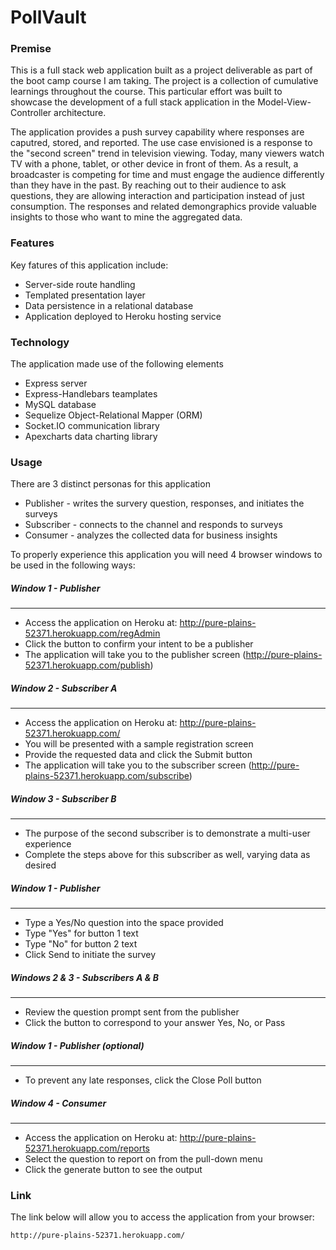 # PollVault

### Premise
This is a full stack web application built as a project deliverable as part of the boot camp course I am taking.  The project is a
collection of cumulative learnings throughout the course.  This particular effort was built to showcase the development of a full stack 
application in the Model-View-Controller architecture.  

The application provides a push survey capability where responses are caputred, stored, and reported.  The use case envisioned is a
response to the "second screen" trend in television viewing.  Today, many viewers watch TV with a phone, tablet, or other device in 
front of them.  As a result, a broadcaster is competing for time and must engage the audience differently than they have in the past.
By reaching out to their audience to ask questions, they are allowing interaction and participation instead of just consumption.  The
responses and related demongraphics provide valuable insights to those who want to mine the aggregated data.


### Features
Key fatures of this application include:

* Server-side route handling
* Templated presentation layer
* Data persistence in a relational database
* Application deployed to Heroku hosting service

### Technology
The application made use of the following elements
* Express server 
* Express-Handlebars teamplates
* MySQL database 
* Sequelize Object-Relational Mapper (ORM)
* Socket.IO communication library
* Apexcharts data charting library

### Usage
There are 3 distinct personas for this application
* Publisher - writes the survery question, responses, and initiates the surveys
* Subscriber - connects to the channel and responds to surveys
* Consumer - analyzes the collected data for business insights

To properly experience this application you will need 4 browser windows to be used in the following ways:

##### Window 1 - Publisher
---
* Access the application on Heroku at:  http://pure-plains-52371.herokuapp.com/regAdmin
* Click the button to confirm your intent to be a publisher
* The application will take you to the publisher screen (http://pure-plains-52371.herokuapp.com/publish)

##### Window 2 - Subscriber A
---
* Access the application on Heroku at:  http://pure-plains-52371.herokuapp.com/
* You will be presented with a sample registration screen
* Provide the requested data and click the Submit button
* The application will take you to the subscriber screen (http://pure-plains-52371.herokuapp.com/subscribe)

##### Window 3 - Subscriber B
---
* The purpose of the second subscriber is to demonstrate a multi-user experience
* Complete the steps above for this subscriber as well, varying data as desired

##### Window 1 - Publisher
---
* Type a Yes/No question into the space provided
* Type "Yes" for button 1 text
* Type "No" for button 2 text
* Click Send to initiate the survey

##### Windows 2 & 3 - Subscribers A & B
---
* Review the question prompt sent from the publisher
* Click the button to correspond to your answer Yes, No, or Pass

##### Window 1 - Publisher (optional)
---
* To prevent any late responses, click the Close Poll button

##### Window 4 - Consumer
---
* Access the application on Heroku at:  http://pure-plains-52371.herokuapp.com/reports
* Select the question to report on from the pull-down menu
* Click the generate button to see the output

### Link
The link below will allow you to access the application from your browser:

    http://pure-plains-52371.herokuapp.com/ 

